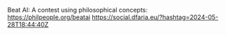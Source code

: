 Beat AI: A contest using philosophical concepts: https://philpeople.org/beatai https://social.dfaria.eu/?hashtag=2024-05-28T18:44:40Z